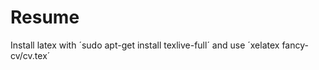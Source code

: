 Resume
======

Install latex with
´sudo apt-get install texlive-full´
and use
´xelatex fancy-cv/cv.tex´